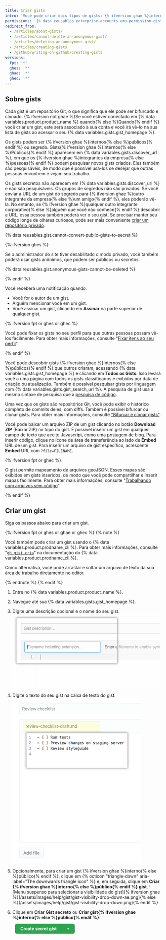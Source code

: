 ```yaml
---
title: Criar gists
intro: 'Você pode criar dois tipos de gists: {% ifversion ghae %}internos{% else %}públicos{% endif %} e secretos. Crie um gist {% ifversion ghae %}interno{% else %}um público{% endif %} se você estiver pronto para compartilhar suas ideias com {% ifversion ghae %}os integrantes corporativos{% else %}o mundo{% endif %} ou um gist secreto se você não estiver pronto.'
permissions: '{% data reusables.enterprise-accounts.emu-permission-gist %}'
redirect_from:
  - /articles/about-gists/
  - /articles/cannot-delete-an-anonymous-gist/
  - /articles/deleting-an-anonymous-gist/
  - /articles/creating-gists
  - /github/writing-on-github/creating-gists
versions:
  fpt: '*'
  ghes: '*'
  ghae: '*'
  ghec: '*'
---
```


## Sobre gists

Cada gist é um repositório Git, o que significa que ele pode ser bifurcado e clonado. {% ifversion not ghae %}Se você estiver conectado em {% data variables.product.product_name %} quando{% else %}Quando{% endif %} você criar um gist, este será associado à sua conta e você irá vê-lo na sua lista de gists ao acessar o seu {% data variables.gists.gist_homepage %}.

Os gists podem ser {% ifversion ghae %}internos{% else %}públicos{% endif %} ou segredo. Gists{% ifversion ghae %}Internos{% else %}Públicos{% endif %} aparecem em {% data variables.gists.discover_url %}, em que os {% ifversion ghae %}integrantes da empresa{% else %}pessoas{% endif %} podem pesquisar novos gists criados. Eles também são pesquisáveis, de modo que é possível usá-los se desejar que outras pessoas encontrem e vejam seu trabalho.

Os gists secretos não aparecem em {% data variables.gists.discover_url %} e não são pesquisáveis. Os grupos de segredos não são privados. Se você enviar a URL de um gist do segredo para {% ifversion ghae %}outro integrante da empresa{% else %}um amigo{% endif %}, eles poderão vê-la. No entanto, se {% ifversion ghae %}qualquer outro integrante corporativo{% else %}alguém que você não conhece{% endif %} descobrir a URL, essa pessoa também poderá ver o seu gist. Se precisar manter seu código longe de olhares curiosos, pode ser mais conveniente [criar um repositório privado](/articles/creating-a-new-repository).

{% data reusables.gist.cannot-convert-public-gists-to-secret %}

{% ifversion ghes %}

Se o administrador do site tiver desabilitado o modo privado, você também poderá usar gists anônimos, que podem ser públicos ou secretos.

{% data reusables.gist.anonymous-gists-cannot-be-deleted %}

{% endif %}

Você receberá uma notificação quando:
- Você for o autor de um gist.
- Alguém mencionar você em um gist.
- Você assinar um gist, clicando em **Assinar** na parte superior de qualquer gist.

{% ifversion fpt or ghes or ghec %}

Você pode fixar os gists no seu perfil para que outras pessoas possam vê-los facilmente. Para obter mais informações, consulte "[Fixar itens ao seu perfil](/articles/pinning-items-to-your-profile)".

{% endif %}

Você pode descobrir gists {% ifversion ghae %}internos{% else %}públicos{% endif %} que outros criaram, acessando {% data variables.gists.gist_homepage %} e clicando em **Todos os Gists**. Isso levará você a uma página com todos os gists classificados e exibidos por data de criação ou atualização. Também é possível pesquisar gists por linguagem com {% data variables.gists.gist_search_url %}. A pesquisa de gist usa a mesma sintaxe de pesquisa que a [pesquisa de código](/search-github/searching-on-github/searching-code).

Uma vez que os gists são repositórios Git, você pode exibir o histórico completo de commits deles, com diffs. Também é possível bifurcar ou clonar gists. Para obter mais informações, consulte ["Bifurcar e clonar gists"](/articles/forking-and-cloning-gists).

Você pode baixar um arquivo ZIP de um gist clicando no botão **Download ZIP** (Baixar ZIP) no topo do gist. É possível inserir um gist em qualquer campo de texto que aceite Javascript, como uma postagem de blog. Para inserir código, clique no ícone de área de transferência ao lado de **Embed** URL de um gist. Para inserir um arquivo de gist específico, acrescente **Embed** URL com `?file=FILENAME`.

{% ifversion fpt or ghec %}

O gist permite mapeamento de arquivos geoJSON. Esses mapas são exibidos em gists inseridos, de modo que você pode compartilhar e inserir mapas facilmente. Para obter mais informações, consulte "[Trabalhando com arquivos sem código](/repositories/working-with-files/using-files/working-with-non-code-files#mapping-geojson-files-on-github)".

{% endif %}

## Criar um gist

Siga os passos abaixo para criar um gist.

{% ifversion fpt or ghes or ghae or ghec %}
{% note %}

Você também pode criar um gist usando o {% data variables.product.prodname_cli %}. Para obter mais informações, consulte "[`gh gist cria`](https://cli.github.com/manual/gh_gist_create)" na documentação do {% data variables.product.prodname_cli %}.

Como alternativa, você pode arrastar e soltar um arquivo de texto da sua área de trabalho diretamente no editor.

{% endnote %}
{% endif %}

1. Entre no {% data variables.product.product_name %}.
2. Navegue até sua {% data variables.gists.gist_homepage %}.
3. Digite uma descrição opcional e o nome do seu gist. ![Descrição do nome do gist](/assets/images/help/gist/gist_name_description.png)

4. Digite o texto do seu gist na caixa de texto do gist. ![Caixa de texto do gist](/assets/images/help/gist/gist_text_box.png)

5. Opcionalmente, para criar um gist {% ifversion ghae %}interno{% else %}público{% endif %}, clique em {% octicon "triangle-down" aria-label="The downwards triangle icon" %} e, em seguida, clique em **Criar {% ifversion ghae %}interno{% else %}público{% endif %} gist**. ![Menu suspenso para selecionar a visibilidade do gist]{% ifversion ghae %}(/assets/images/help/gist/gist-visibility-drop-down-ae.png){% else %}(/assets/images/help/gist/gist-visibility-drop-down.png){% endif %}

6. Clique em **Criar Gist secreto** ou **Criar gist{% ifversion ghae %}interno{% else %}público{% endif %}**. ![Botão para criar gist](/assets/images/help/gist/create-secret-gist-button.png)
